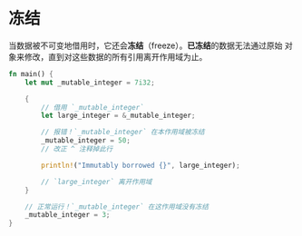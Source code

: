 # 冻结

当数据被不可变地借用时，它还会**冻结**（freeze）。**已冻结**的数据无法通过原始
对象来修改，直到对这些数据的所有引用离开作用域为止。

```rust
fn main() {
    let mut _mutable_integer = 7i32;

    {
        // 借用 `_mutable_integer`
        let large_integer = &_mutable_integer;

        // 报错！`_mutable_integer` 在本作用域被冻结
        _mutable_integer = 50;
        // 改正 ^ 注释掉此行

        println!("Immutably borrowed {}", large_integer);

        // `large_integer` 离开作用域
    }

    // 正常运行！`_mutable_integer` 在这作用域没有冻结
    _mutable_integer = 3;
}
```
